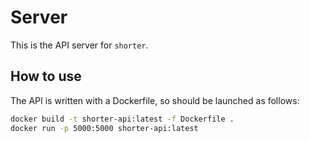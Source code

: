 # Server

This is the API server for `shorter`.

## How to use
The API is written with a Dockerfile, so should be launched as follows:
```bash
docker build -t shorter-api:latest -f Dockerfile .
docker run -p 5000:5000 shorter-api:latest
```
